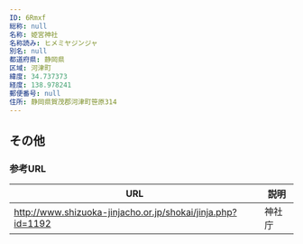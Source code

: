 ```yaml
---
ID: 6Rmxf
総称: null
名称: 姫宮神社
名称読み: ヒメミヤジンジャ
別名: null
都道府県: 静岡県
区域: 河津町
緯度: 34.737373
経度: 138.978241
郵便番号: null
住所: 静岡県賀茂郡河津町笹原314
---
```


## その他

### 参考URL

| URL                                                         | 説明   |
| ----------------------------------------------------------- | ------ |
| http://www.shizuoka-jinjacho.or.jp/shokai/jinja.php?id=1192 | 神社庁 |

